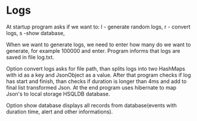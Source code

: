 # Logs
At startup program asks if we want to:
l - generate random logs,
r - convert logs,
s -show database,

When we want to generate logs, we need to enter how many do we want to generate, for example 100000 and enter.
Program informs that logs are saved in file log.txt.

Option convert logs asks for file path, than splits logs into two HashMaps with id as a key and JsonObject as a value.
After that program checks if log has start and finish, than checks if duration is longer than 4ms and add to final list transformed Json.
At the end program uses hibernate to map Json's to local storage HSQLDB database.

Option show database displays all records from database(events with duration time, alert and other informations).

